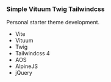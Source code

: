 ### Simple Vituum Twig Tailwindcss

Personal starter theme development.
- Vite
- Vituum
- Twig
- Tailwindcss 4
- AOS
- AlpineJS
- jQuery
